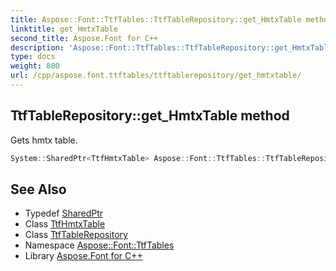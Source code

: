 ```yaml
---
title: Aspose::Font::TtfTables::TtfTableRepository::get_HmtxTable method
linktitle: get_HmtxTable
second_title: Aspose.Font for C++
description: 'Aspose::Font::TtfTables::TtfTableRepository::get_HmtxTable method. Gets hmtx table in C++.'
type: docs
weight: 800
url: /cpp/aspose.font.ttftables/ttftablerepository/get_hmtxtable/
---
```

## TtfTableRepository::get_HmtxTable method


Gets hmtx table.

```cpp
System::SharedPtr<TtfHmtxTable> Aspose::Font::TtfTables::TtfTableRepository::get_HmtxTable() const
```

## See Also

* Typedef [SharedPtr](../../../system/sharedptr/)
* Class [TtfHmtxTable](../../ttfhmtxtable/)
* Class [TtfTableRepository](../)
* Namespace [Aspose::Font::TtfTables](../../)
* Library [Aspose.Font for C++](../../../)
